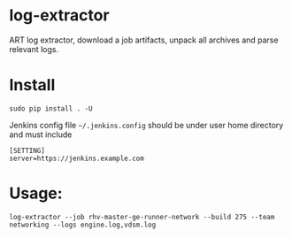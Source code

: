 # log-extractor
ART log extractor, download a job artifacts, unpack all archives and parse relevant logs.

# Install
`sudo pip install . -U`

Jenkins config file `~/.jenkins.config` should be under user home directory and must include

```
[SETTING]
server=https://jenkins.example.com
```

# Usage:
`log-extractor --job rhv-master-ge-runner-network --build 275 --team networking --logs engine.log,vdsm.log`


